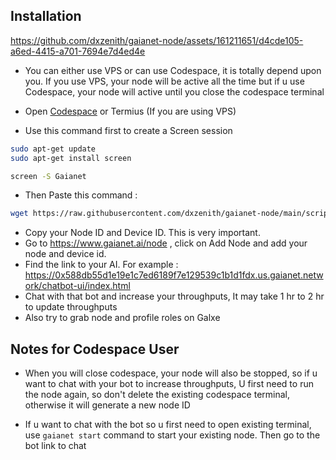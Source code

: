
## Installation


https://github.com/dxzenith/gaianet-node/assets/161211651/d4cde105-a6ed-4415-a701-7694e7d4ed4e


- You can either use VPS or can use Codespace, it is totally depend upon you. If you use VPS, your node will be active all the time but if u use Codespace, your node will active until you close the codespace terminal

- Open [Codespace](https://github.com/codespaces) or Termius (If you are using VPS)
- Use this command first to create a Screen session
```bash
sudo apt-get update
sudo apt-get install screen
```
```bash
screen -S Gaianet
```
- Then Paste this command :
```bash
wget https://raw.githubusercontent.com/dxzenith/gaianet-node/main/script.sh && chmod +x script.sh && ./script.sh
```

- Copy your Node ID and Device ID. This is very important.
- Go to https://www.gaianet.ai/node , click on Add Node and add your node and device id.
- Find the link to your AI. For example : https://0x588db55d1e19e1c7ed6189f7e129539c1b1d1fdx.us.gaianet.network/chatbot-ui/index.html
- Chat with that bot and increase your throughputs, It may take 1 hr to 2 hr to update throughputs
- Also try to grab node and profile roles on Galxe

## Notes for Codespace User

- When you will close codespace, your node will also be stopped, so if u want to chat with your bot to increase throughputs, U first need to run the node again, so don't delete the existing codespace terminal, otherwise it will generate a new node ID

- If u want to chat with the bot so u first need to open existing terminal, use `gaianet start` command to start your existing node. Then go to the bot link to chat
